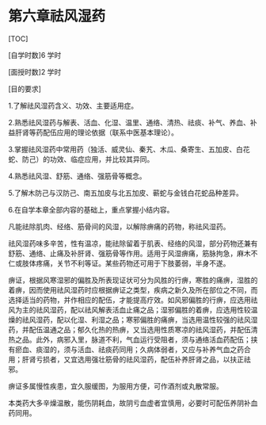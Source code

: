 # 第六章祛风湿药

[TOC]

[自学时数]6 学时

[面授时数]2 学时

[目的要求]

1.了解祛风湿药含义、功效、主要适用症。

2.熟悉祛风湿药与解表、活血、化湿、温里、通络、清热、祛痰、补气、养血、补益肝肾等药配伍应用的理论依据（联系中医基本理论）。

3.掌握祛风湿药中常用药（独活、威灵仙、秦艽、木瓜、桑寄生、五加皮、白花蛇、防己）的功效、临症应用，并比较其异同。

4.熟悉祛风湿、舒筋、通络、强筋骨等概念。

5.了解木防己与汉防己、南五加皮与北五加皮、蕲蛇与金钱白花蛇品种差异。

6.在自学本章全部内容的基础上，重点掌握小结内容。

凡能祛除肌肉、经络、筋骨间的风湿，以解除痹痛的药物，称祛风湿药。

祛风湿药味多辛苦，性有温凉，能祛除留着于肌表、经络的风湿，部分药物还兼有舒筋、通络、止痛及补肝肾、强筋骨等作用。适用于风湿痹痛，筋脉拘急，麻木不仁或肢体疼痛，关节不利等证。某些药物还可用于下肢萎弱，半身不遂。

痹证，根据风寒湿邪的偏胜及所表现证状可分为风胜的行痹，寒胜的痛痹，湿胜的着痹，因而使用祛风湿药时应根据痹证之类型，疾病之新久及所在部位之不同，而选择适当的药物，并作相应的配伍，才能提高疗效。如风邪偏胜的行痹，应选用祛风为主的祛风湿药，配以祛风解表活血止痛之品；湿邪偏胜的着痹，应选用性较温燥的祛风湿药，配以化湿、利湿之品；寒邪偏胜的痛痹，当选用温性较强的祛风湿药，并配伍温通之品；郁久化热的热痹，又当选用性质寒凉的祛风湿药，并配伍清热之品。此外，病邪入里，脉道不利，气血运行受阻者，须与通络活血药配伍；挟有瘀血、痰湿的，须与活血、祛痰药同用；久病体弱者，又应与补养气血之药合用；肝肾亏损者，又宜选用强壮筋骨的祛风湿药，配伍补养肝肾之品，以扶正祛邪。

痹证多属慢性疾患，宜久服缓图，为服用方便，可作酒剂或丸散常服。

本类药大多辛燥温散，能伤阴耗血，故阴亏血虚者宜慎用，必要时可配伍养阴补血药同用。
